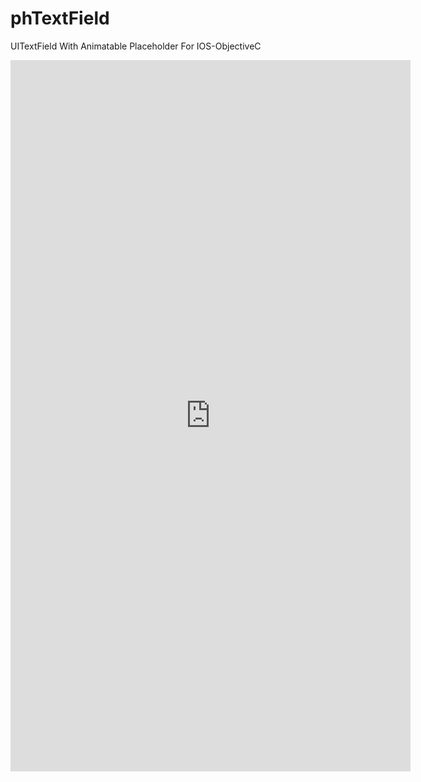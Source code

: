 # phTextField
UITextField With Animatable Placeholder For IOS-ObjectiveC


<iframe src='https://gfycat.com/ifr/DecentNimbleAfricanfisheagle' frameborder='0' scrolling='no' width='640' height='1138' allowfullscreen></iframe>
